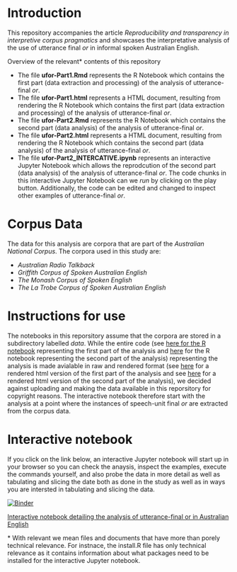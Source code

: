 # Introduction

This repository accompanies the article *Reproducibility and transparency in interpretive corpus pragmatics* and showcases the interpretative analysis of the use of utterance final *or* in informal spoken Australian English. 

Overview of the relevant\* contents of this repository 

+ The file **ufor-Part1.Rmd** represents the R Notebook which contains the first part (data extraction and processing) of the analysis of utterance-final *or*. 
+ The file **ufor-Part1.html** represents a HTML document, resulting from rendering the R Notebook which contains the first part (data extraction and processing) of the analysis of utterance-final *or*. 
+ The file **ufor-Part2.Rmd** represents the R Notebook which contains the second part (data analysis) of the analysis of utterance-final *or*. 
+ The file **ufor-Part2.html** represents a HTML document, resulting from rendering the R Notebook which contains the second part (data analysis) of the analysis of utterance-final *or*. 
+ The file **ufor-Part2_INTERCATIVE.ipynb** represents an interactive Jupyter Notebook which allows the reprodcution of the second part (data analysis) of the analysis of utterance-final *or*. The code chunks in this  interactive Jupyter Notebook can we *run* by clicking on the play button. Additionally, the code can be edited and changed to inspect other examples of utterance-final *or*.

# Corpus Data

The data for this analysis are corpora that are part of the *Australian National Corpus*. The corpora used in this study are:
 * *Australian Radio Talkback* 
 * *Griffith Corpus of Spoken Australian English*  
 * *The Monash Corpus of Spoken English*  
 * *The La Trobe Corpus of Spoken Australian English*   


# Instructions for use

The notebooks in this reporsitory assume that the corpora are stored in a subdirectory labelled *data*. While the entire code (see [here for the R notebook](https://github.com/MartinSchweinberger/IJCL_ReproducibilityInCorpusPragmatics/blob/main/ufor-Part1.Rmd)  representing the first part of the analysis and [here](https://github.com/MartinSchweinberger/IJCL_ReproducibilityInCorpusPragmatics/blob/main/ufor-Part2.Rmd) for the R notebook representing the second part of the analysis) representing the analysis is made avialable in raw and rendered format (see [here](https://github.com/MartinSchweinberger/IJCL_ReproducibilityInCorpusPragmatics/blob/main/ufor-Part1.html)  for a rendered html version of the first part of the analysis and see [here](https://github.com/MartinSchweinberger/IJCL_ReproducibilityInCorpusPragmatics/blob/main/ufor-Part2.html) for a rendered html version of the second part of the analysis), we decided against uploading and making the data available in this reporsitory for copyright reasons. The interactive notebook therefore start with the analysis at a point where the instances of speech-unit final *or* are extracted from the corpus data.   

# Interactive notebook

If you click on the link below, an interactive Jupyter notebook will start up in your browser so you can check the anaysis, inspect the examples, execute the commands yourself, and also probe the data in more detail as well as tabulating and slicing the date both as done in the study as well as in ways you are intersted in tabulating and slicing the data.

[![Binder](https://mybinder.org/badge_logo.svg)](https://mybinder.org/v2/gh/MartinSchweinberger/IJCL_ReproducibilityInCorpusPragmatics/main?labpath=ufor_cb.ipynb)

[Interactive notebook detailing the analysis of utterance-final or in Australian English](https://mybinder.org/v2/gh/MartinSchweinberger/IJCL_ReproducibilityInCorpusPragmatics/main?labpath=ufor-Part2_INTERACTIVE.ipynb)

\* With relevant we mean files and documents that have more than porely technical relevance. For instnace, the install.R file has only technical relevance as it contains information about what packages need to be installed for the interactive Jupyter notebook. 
